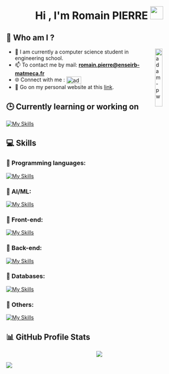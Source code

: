<h1 align="center">Hi , I'm Romain PIERRE <img src="https://media.giphy.com/media/hvRJCLFzcasrR4ia7z/giphy.gif" width="35"></h1>

<p align="center">
  <h2>🌟 Who am I ?</h2>
</p>

<p>
  <img align="right" src="https://github.com/Adam-pw/Adam-pw/blob/main/animation_500_kxa883sd.gif" alt="adam-pw" width="20%" />
</p>

- 🌱 I am currently a computer science student in engineering school.
- 📫 To contact me by mail: **romain.pierre@enseirb-matmeca.fr**
- 🌐 Connect with me : <a href="https://www.linkedin.com/in/romainpierre7/" target="blank"><img align="center" src="https://raw.githubusercontent.com/rahuldkjain/github-profile-readme-generator/master/src/images/icons/Social/linked-in-alt.svg" alt="adam pithewan" height="20" width="40" /></a>
- 🚀 Go on my personal website at this [link](https://romainpierre7.github.io/Portfolio/).

<h2 align="left">🕒 Currently learning or working on</h2>

[![My Skills](https://skillicons.dev/icons?i=rust,unreal)](https://romainpierre7.github.io/Portfolio/)

<h2 align="left">💻 Skills</h2>

<h3 align="left">🔨 Programming languages:</h3>

[![My Skills](https://skillicons.dev/icons?i=py,c,cpp,cs,dotnet,java,kotlin,js,ts,bash)](https://romainpierre7.github.io/Portfolio/about-me/#skills)

<h3 align="left">🧠 AI/ML:</h3>

[![My Skills](https://skillicons.dev/icons?i=pytorch,tensorflow,sklearn,opencv)](https://romainpierre7.github.io/Portfolio/about-me/#skills)

<h3 align="left">🎨 Front-end:</h3>

[![My Skills](https://skillicons.dev/icons?i=html,css,react,astro,selenium)](https://romainpierre7.github.io/Portfolio/about-me/#skills)

<h3 align="left">🚀 Back-end:</h3>

[![My Skills](https://skillicons.dev/icons?i=nodejs,express,php,postman)](https://romainpierre7.github.io/Portfolio/about-me/#skills)

<h3 align="left">📁 Databases:</h3>

[![My Skills](https://skillicons.dev/icons?i=postgres,mysql,mongodb)](https://romainpierre7.github.io/Portfolio/about-me/#skills)

<h3 align="left">🔎 Others:</h3>

[![My Skills](https://skillicons.dev/icons?i=git,linux,arch,ubuntu,windows,vscode,androidstudio,latex,docker)](https://romainpierre7.github.io/Portfolio/about-me/#skills)

<h2>📊 GitHub Profile Stats</h2>

<p align="center">

<img src="https://github-readme-stats.vercel.app/api?username=RomainPierre7&theme=dark&show_icons=true&hide_border=true&count_private=true">

</p>

<img src="https://komarev.com/ghpvc/?username=RomainPierre7&label=Profile%20views&">
